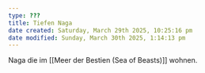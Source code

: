 ```yaml
---
type: ???
title: Tiefen Naga
date created: Saturday, March 29th 2025, 10:25:16 pm
date modified: Sunday, March 30th 2025, 1:14:13 pm
---
```


Naga die im [[Meer der Bestien (Sea of Beasts)]] wohnen.
